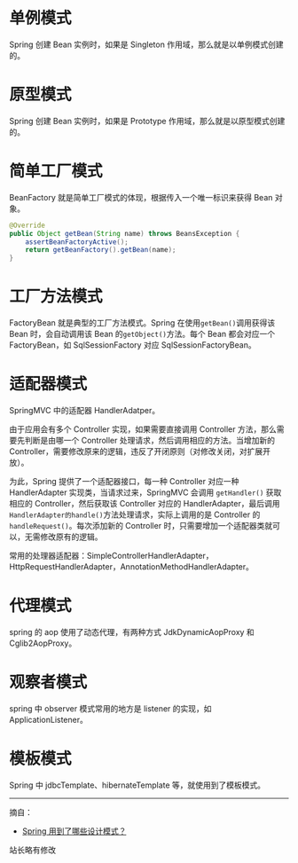 # 单例模式

Spring 创建 Bean 实例时，如果是 Singleton 作用域，那么就是以单例模式创建的。

# 原型模式

Spring 创建 Bean 实例时，如果是 Prototype 作用域，那么就是以原型模式创建的。

# 简单工厂模式

BeanFactory 就是简单工厂模式的体现，根据传入一个唯一标识来获得 Bean 对象。

```java
@Override
public Object getBean(String name) throws BeansException {
    assertBeanFactoryActive();
    return getBeanFactory().getBean(name);
}
```

# 工厂方法模式

FactoryBean 就是典型的工厂方法模式。Spring 在使用`getBean()`调用获得该 Bean 时，会自动调用该 Bean 的`getObject()`方法。每个 Bean 都会对应一个 FactoryBean，如 SqlSessionFactory 对应 SqlSessionFactoryBean。

# 适配器模式

SpringMVC 中的适配器 HandlerAdatper。

由于应用会有多个 Controller 实现，如果需要直接调用 Controller 方法，那么需要先判断是由哪一个 Controller 处理请求，然后调用相应的方法。当增加新的 Controller，需要修改原来的逻辑，违反了开闭原则（对修改关闭，对扩展开放）。

为此，Spring 提供了一个适配器接口，每一种 Controller 对应一种 HandlerAdapter 实现类，当请求过来，SpringMVC 会调用 `getHandler()` 获取相应的 Controller，然后获取该 Controller 对应的 HandlerAdapter，最后调用`HandlerAdapter的handle()`方法处理请求，实际上调用的是 Controller 的 `handleRequest()`。每次添加新的 Controller 时，只需要增加一个适配器类就可以，无需修改原有的逻辑。

常用的处理器适配器：SimpleControllerHandlerAdapter，HttpRequestHandlerAdapter，AnnotationMethodHandlerAdapter。

# 代理模式

spring 的 aop 使用了动态代理，有两种方式 JdkDynamicAopProxy 和 Cglib2AopProxy。

# 观察者模式

spring 中 observer 模式常用的地方是 listener 的实现，如 ApplicationListener。

# 模板模式

Spring 中 jdbcTemplate、hibernateTemplate 等，就使用到了模板模式。

------
摘自：
+ [Spring 用到了哪些设计模式？](https://topjavaer.cn/framework/spring.html#spring-%E7%94%A8%E5%88%B0%E4%BA%86%E5%93%AA%E4%BA%9B%E8%AE%BE%E8%AE%A1%E6%A8%A1%E5%BC%8F)

站长略有修改